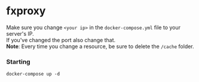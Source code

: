 # fxproxy

Make sure you change `<your ip>` in the `docker-compose.yml` file to your server's IP. <br/>
If you've changed the port also change that. <br/>
**Note**: Every time you change a resource, be sure to delete the `/cache` folder.

### Starting

```
docker-compose up -d
```
